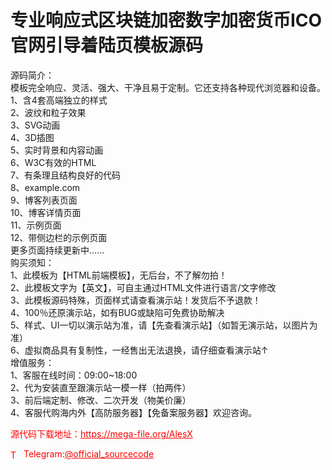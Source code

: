 # 专业响应式区块链加密数字加密货币ICO官网引导着陆页模板源码

源码简介：<br>模板完全响应、灵活、强大、干净且易于定制。它还支持各种现代浏览器和设备。<br>1、含4套高端独立的样式<br>2、波纹和粒子效果<br>3、SVG动画<br>4、3D插图<br>5、实时背景和内容动画<br>6、W3C有效的HTML<br>7、有条理且结构良好的代码<br>8、example.com<br>9、博客列表页面<br>10、博客详情页面<br>11、示例页面<br>12、带侧边栏的示例页面<br>更多页面持续更新中......<br>购买须知：<br>1、此模板为【HTML前端模板】，无后台，不了解勿拍！<br>2、此模板文字为【英文】，可自主通过HTML文件进行语言/文字修改<br>3、此模板源码特殊，页面样式请查看演示站！发货后不予退款！<br>4、100％还原演示站，如有BUG或缺陷可免费协助解决<br>5、样式、UI一切以演示站为准，请【先查看演示站】（如暂无演示站，以图片为准）<br>6、虚拟商品具有复制性，一经售出无法退换，请仔细查看演示站↑<br>增值服务：<br>1、客服在线时间：09:00~18:00<br>2、代为安装直至跟演示站一模一样（拍两件）<br>3、前后端定制、修改、二次开发（物美价廉）<br>4、客服代购海内外【高防服务器】【免备案服务器】欢迎咨询。<br>


<p style="color: red;">源代码下载地址：<a href="https://mega-file.org/AlesX" style="color: red;">https://mega-file.org/AlesX</a></p><p style="color: red;"><img src="https://cdn-icons-png.flaticon.com/512/2111/2111646.png" alt="Telegram Icon" style="width: 16px; vertical-align: middle; margin-right: 5px;">Telegram:<a href="https://t.me/official_sourcecode" style="color: red;">@official_sourcecode</a></p>